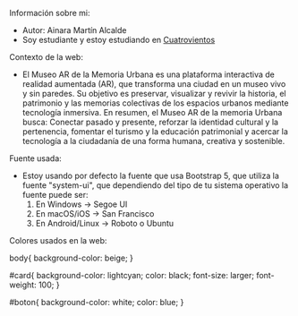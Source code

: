 Información sobre mi:
- Autor: Ainara Martín Alcalde
- Soy estudiante y estoy estudiando en [Cuatrovientos](https://cuatrovientos.org)

Contexto de la web:
- El Museo AR de la Memoria Urbana es una plataforma interactiva de realidad aumentada (AR), que transforma una ciudad en un museo vivo y sin paredes. Su objetivo es preservar, visualizar y revivir la historia, el patrimonio y las memorias colectivas de los espacios urbanos mediante tecnología inmersiva. En resumen, el Museo AR de la memoria Urbana busca: Conectar pasado y presente, reforzar la identidad cultural y la pertenencia, fomentar el turismo y la educación patrimonial y acercar la tecnología a la ciudadanía de una forma humana, creativa y sostenible.

Fuente usada:

- Estoy usando por defecto la fuente que usa Bootstrap 5, que utiliza la fuente "system-ui", que dependiendo del tipo de tu sistema operativo la fuente puede ser:
  1. En Windows → Segoe UI
  2. En macOS/iOS → San Francisco
  3. En Android/Linux → Roboto o Ubuntu

Colores usados en la web:

body{
    background-color: beige;
}

#card{
    background-color: lightcyan;
    color: black;
    font-size: larger;
    font-weight: 100;
}

#boton{
    background-color: white;
    color: blue;
}
